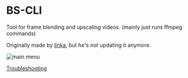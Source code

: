 # BS-CLI
Tool for frame blending and upscaling videos. (mainly just runs ffmpeg commands)

Originally made by [linka](https://www.youtube.com/c/linka2137/videos), but he's not updating it anymore.

![main menu](https://i.imgur.com/q1sLgtw.png)

[Troubleshooting](https://github.com/Zaphyr5828/BS-CLI/wiki/Troubleshooting)
